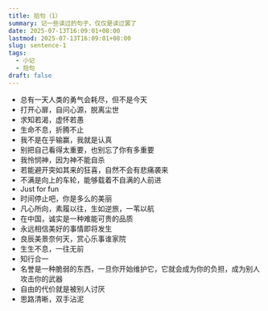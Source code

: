 ```yaml
---
title: 拾句（1）
summary: 记一些读过的句子，仅仅是读过罢了
date: 2025-07-13T16:09:01+08:00
lastmod: 2025-07-13T16:09:01+08:00
slug: sentence-1
tags:
  - 小记
  - 拾句
draft: false
---
```

- 总有一天人类的勇气会耗尽，但不是今天
- 打开心扉，自问心源，脱离尘世
- 求知若渴，虚怀若愚
- 生命不息，折腾不止
- 我不是在乎输赢，我就是认真
- 别把自己看得太重要，也别忘了你有多重要
- 我怜悯神，因为神不能自杀
- 若能避开突如其来的狂喜，自然不会有悲痛袭来
- 不满是向上的车轮，能够载着不自满的人前进
- Just for fun
- 时间停止吧，你是多么的美丽
- 凡心所向，素履以往，生如逆旅，一苇以航
- 在中国，诚实是一种难能可贵的品质
- 永远相信美好的事情即将发生
- 良辰美景奈何天，赏心乐事谁家院
- 生生不息，一往无前
- 知行合一
- 名誉是一种脆弱的东西，一旦你开始维护它，它就会成为你的负担，成为别人攻击你的武器
- 自由的代价就是被别人讨厌
- 思路清晰，双手沾泥